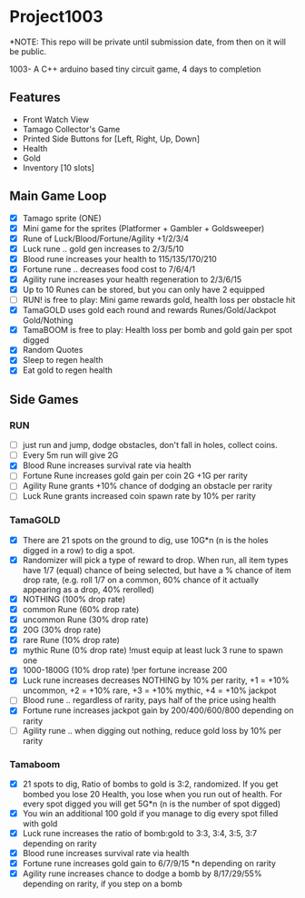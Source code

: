 # Project1003

*NOTE: This repo will be private until submission date, from then on it will be public.

1003- A C++ arduino based tiny circuit game, 4 days to completion

## Features
- Front Watch View
- Tamago Collector's Game
- Printed Side Buttons for [Left, Right, Up, Down]
- Health
- Gold
- Inventory [10 slots]

## Main Game Loop
- [X] Tamago sprite (ONE)
- [X] Mini game for the sprites (Platformer + Gambler + Goldsweeper)
- [X] Rune of Luck/Blood/Fortune/Agility +1/2/3/4
- [X] Luck rune .. gold gen increases to 2/3/5/10
- [X] Blood rune increases your health to 115/135/170/210
- [X] Fortune rune .. decreases food cost to 7/6/4/1
- [X] Agility rune increases your health regeneration to 2/3/6/15
- [X] Up to 10 Runes can be stored, but you can only have 2 equipped
- [ ] RUN! is free to play: Mini game rewards gold, health loss per obstacle hit
- [X] TamaGOLD uses gold each round and rewards Runes/Gold/Jackpot Gold/Nothing
- [X] TamaBOOM is free to play: Health loss per bomb and gold gain per spot digged
- [X] Random Quotes
- [X] Sleep to regen health
- [X] Eat gold to regen health

## Side Games

### RUN
  - [ ] just run and jump, dodge obstacles, don't fall in holes, collect coins. 
  - [ ] Every 5m run will give 2G
  - [X] Blood Rune increases survival rate via health
  - [ ] Fortune Rune increases gold gain per coin 2G +1G per rarity
  - [ ] Agility Rune grants +10% chance of dodging an obstacle per rarity
  - [ ] Luck Rune grants increased coin spawn rate by 10% per rarity
### TamaGOLD
  - [X] There are 21 spots on the ground to dig, use 10G*n (n is the holes digged in a row) to dig a spot.
  - [X] Randomizer will pick a type of reward to drop. When run, all item types have 1/7 (equal) chance of being selected, but have a % chance of item drop rate, (e.g. roll 1/7 on a common, 60% chance of it actually appearing as a drop, 40% rerolled)
  - [X] NOTHING (100% drop rate)
  - [X] common Rune (60% drop rate)
  - [X] uncommon Rune (30% drop rate) 
  - [X] 20G (30% drop rate)
  - [X] rare Rune (10% drop rate)
  - [X] mythic Rune (0% drop rate) !must equip at least luck 3 rune to spawn one
  - [X] 1000-1800G (10% drop rate) !per fortune increase 200
  - [X] Luck rune increases decreases NOTHING by 10% per rarity, +1 = +10% uncommon, +2 = +10% rare, +3 = +10% mythic, +4 = +10% jackpot
  - [ ] Blood rune .. regardless of rarity, pays half of the price using health
  - [X] Fortune rune increases jackpot gain by 200/400/600/800 depending on rarity
  - [ ] Agility rune .. when digging out nothing, reduce gold loss by 10% per rarity
  
### Tamaboom
- [X] 21 spots to dig, Ratio of bombs to gold is 3:2, randomized. If you get bombed you lose 20 Health, you lose when you run out of health. For every spot digged you will get 5G*n (n is the number of spot digged)
- [X] You win an additional 100 gold if you manage to dig every spot filled with gold
- [X] Luck rune increases the ratio of bomb:gold to 3:3, 3:4, 3:5, 3:7 depending on rarity
- [X] Blood rune increases survival rate via health
- [X] Fortune rune increases gold gain to 6/7/9/15 *n depending on rarity
- [X] Agility rune increases chance to dodge a bomb by 8/17/29/55% depending on rarity, if you step on a bomb
